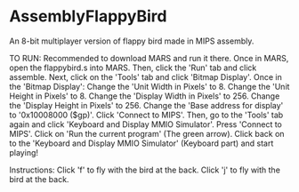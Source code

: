 # AssemblyFlappyBird
An 8-bit multiplayer version of flappy bird made in MIPS assembly.

TO RUN:
Recommended to download MARS and run it there.
Once in MARS, open the flappybird.s into MARS.
Then, click the 'Run' tab and click assemble.
Next, click on the 'Tools' tab and click 'Bitmap Display'.
Once in the 'Bitmap Display':
  Change the 'Unit Width in Pixels' to 8.
  Change the 'Unit Height in Pixels' to 8.
  Change the 'Display Width in Pixels' to 256.
  Change the 'Display Height in Pixels' to 256.
  Change the 'Base address for display' to '0x10008000 ($gp)'.
  Click 'Connect to MIPS'.
Then, go to the 'Tools' tab again and click 'Keyboard and Display MMIO Simulator'. Press 'Connect to MIPS'.
Click on 'Run the current program' (The green arrow).
Click back on to the 'Keyboard and Display MMIO Simulator' (Keyboard part) and start playing!

Instructions:
Click 'f' to fly with the bird at the back.
Click 'j' to fly with the bird at the back.
